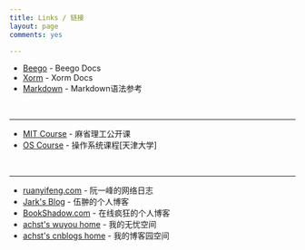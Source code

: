 ```yaml
---
title: Links / 链接
layout: page
comments: yes

---
```

* [Beego](http://beego.me/docs/intro/) - Beego Docs
* [Xorm](http://xorm.io/docs/) - Xorm Docs
* [Markdown](http://www.markdown.cn/) - Markdown语法参考
<br/>

----
* [MIT Course](http://ocw.mit.edu/index.htm) - 麻省理工公开课
* [OS Course](http://se.tju.edu.cn/ocw/os/) - 操作系统课程[天津大学]
<br/>

----
* [ruanyifeng.com](http://www.ruanyifeng.com/) - 阮一峰的网络日志
* [Jark's Blog](http://wuchong.me//) - 伍翀的个人博客
* [BookShadow.com](http://bookshadow.com) - 在线疯狂的个人博客
* [achst's wuyou home](http://bbs.wuyou.net/home.php?mod=space&uid=444022) - 我的无忧空间
* [achst's cnblogs home](http://www.cnblogs.com/achst) - 我的博客园空间
<br/>





